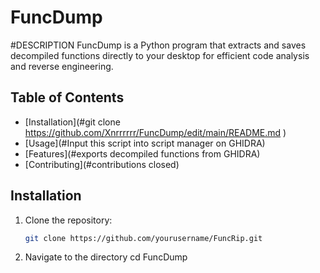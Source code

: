 # FuncDump

#DESCRIPTION
FuncDump is a Python program that extracts and saves decompiled functions directly to your desktop for efficient code analysis and reverse engineering.


## Table of Contents
- [Installation](#git clone https://github.com/Xnrrrrrr/FuncDump/edit/main/README.md )
- [Usage](#Input this script into script manager on GHIDRA)
- [Features](#exports decompiled functions from GHIDRA)
- [Contributing](#contributions closed)

## Installation
1. Clone the repository:
   ```bash
   git clone https://github.com/yourusername/FuncRip.git
2. Navigate to the directory
    cd FuncDump
